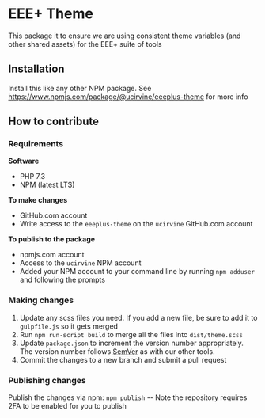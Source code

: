 # EEE+ Theme

This package it to ensure we are using consistent theme variables (and other shared assets) for the EEE+ suite of tools

## Installation

Install this like any other NPM package. See https://www.npmjs.com/package/@ucirvine/eeeplus-theme for more info

## How to contribute

### Requirements

**Software**
* PHP 7.3
* NPM (latest LTS)

**To make changes**
* GitHub.com account
* Write access to the `eeeplus-theme` on the `ucirvine` GitHub.com account

**To publish to the package**
* npmjs.com account
* Access to the `ucirvine` NPM account
* Added your NPM account to your command line by running `npm adduser` and following the prompts

### Making changes

1. Update any scss files you need. If you add a new file, be sure to add it to `gulpfile.js` so it gets merged
1. Run `npm run-script build` to merge all the files into `dist/theme.scss`
1. Update `package.json` to increment the version number appropriately. The version number follows [SemVer](https://semver.org/) as with
   our other tools.
1. Commit the changes to a new branch and submit a pull request

### Publishing changes

Publish the changes via npm: `npm publish` -- Note the repository requires 2FA to be enabled for you to publish
